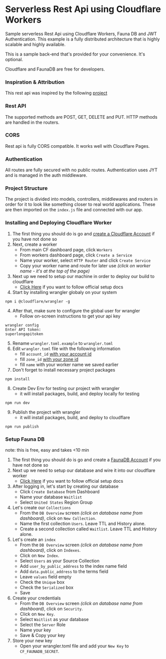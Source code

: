 # Serverless Rest Api using Cloudflare Workers 

Sample serverless Rest Api using Cloudflare Workers, Fauna DB and JWT Authentication. 
This example is a fully distributed architecture that is highly scalable and highly available.

This is a sample back-end that's provided for your convenience. It's optional.

Cloudflare and FaunaDB are free for developers. 

### Inspiration & Attribution
This rest api was inspired by the following [project](https://github.com/rajtatata/cloudflare-worker-example-rest-api)

### Rest API
The supported methods are POST, GET, DELETE and PUT.  HTTP methods are handled in the routers.

### CORS
Rest api is fully CORS compatible. It works well with Cloudflare Pages.

### Authentication
All routes are fully secured with no public routes. Authentication uses JYT and is managed in the auth middleware.
### Project Structure

The project is divided into models, controllers, middlewares and routers in order for it to look like something closer to real world applications.
These are then imported on the `index.js` file and connected with our app.

### Installing and Deploying Cloudflare Worker

1. The first thing you should do is go and [create a Cloudflare Account](https://developers.cloudflare.com/fundamentals/get-started/) if you have not done so
2. Next, create a worker
    - From main CF dashboard page, click `Workers`
    - From workers dashboard page, click `Create a Service`
    - Name your worker, select `HTTP Router` and click `Create Service`
    - Copy your worker name and route for later use *(click on worker name - it's at the top of the page)*
3. Next up we need to setup our machine in order to deploy our build to cloudflare
    - [Click Here](https://developers.cloudflare.com/workers/quickstart/) if you want to follow official setup docs
4. Start by installing wrangler globaly on your system

```
npm i @cloudflare/wrangler -g
```
4. After that, make sure to configure the global user for wrangler
    - Follow on-screen instructions to get your api key
```
wrangler config
Enter API token:
superlongapitoken
```
5. Rename `wrangler.toml.example` to `wrangler.toml`
6. Edit `wrangler.toml` file with the following information
    - fill `account_id` [with your account id](https://developers.cloudflare.com/fundamentals/get-started/basic-tasks/find-account-and-zone-ids/)
    - fill `zone_id` [with your zone id](https://developers.cloudflare.com/fundamentals/get-started/basic-tasks/find-account-and-zone-ids/)
    - fill `name` with your worker name we saved earlier
7. Don't forget to install necessary project packages
```
npm install
```
8. Create Dev Env for testing our project with wrangler
    - it will install packages, build, and deploy locally for testing
```
npm run dev
```
9. Publish the project with wrangler
    - it will install packages, build, and deploy to cloudflare
```
npm run publish
```

### Setup Fauna DB
note: this is free, easy and takes <10 min

1. The first thing you should do is go and create a [FaunaDB Account](https://dashboard.fauna.com/accounts/register) if you have not done so
2. Next up we need to setup our database and wire it into our cloudflare worker
    - [Click Here](https://docs.fauna.com/fauna/current/learn/tutorials/) if you want to follow official setup docs
3. After logging in, let's start by creating our database
   - Click `Create Database` from Dashboard
   - Name your database `Waitlist`
   - Select `United States` Region Group
4. Let's create our `Collections`
   - From the `DB Overview` screen *(click on database name from dashboard)*, click on `New Collection`.
   - Name the first collection `Users`. Leave TTL and History alone.
   - Create a second collection called `Waitlist`. Leave TTL and History alone.
5. Let's create an `index`
   - From the `DB Overview` screen *(click on database name from dashboard)*, click on `Indexes`.
   - Click on `New Index`.
   - Select `Users` as your Source Collection
   - Add `user_by_public_address` to the index name field
   - Add `data.public_address` to the terms field
   - Leave `values` field empty
   - Check the `Unique` box
   - Check the `Serialized` box
   - Save
6. Create your credentials
   - From the `DB Overview` screen *(click on database name from dashboard)*, click on `Security`.
   - Click on `New Key`.
   - Select `Waitlist` as your database
   - Select the `Server` Role
   - Name your key
   - Save & Copy your key
7. Store your new key
   - Open your wrangler.toml file and add your `New Key` to `CF_FAUNADB_SECRET`.